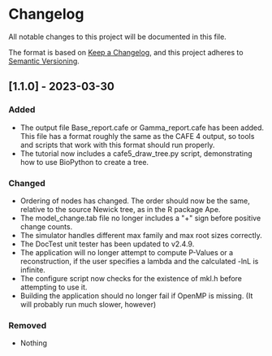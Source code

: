 # Changelog
All notable changes to this project will be documented in this file.

The format is based on [Keep a Changelog](https://keepachangelog.com/en/1.0.0/),
and this project adheres to [Semantic Versioning](https://semver.org/spec/v2.0.0.html).

## [1.1.0] - 2023-03-30
### Added
- The output file Base_report.cafe or Gamma_report.cafe has been added. This file has a 
format roughly the same as the CAFE 4 output, so tools and scripts that work with this
format should run properly.
- The tutorial now includes a cafe5_draw_tree.py script, demonstrating how to use BioPython
to create a tree.

### Changed
- Ordering of nodes has changed. The order should now be the same, relative to the source Newick
tree, as in the R package Ape.
- The model_change.tab file no longer includes a "+" sign before positive change counts.
- The simulator handles different max family and max root sizes correctly.
- The DocTest unit tester has been updated to v2.4.9.
- The application will no longer attempt to compute P-Values or a reconstruction, if the user
specifies a lambda and the calculated -lnL is infinite. 
- The configure script now checks for the existence of mkl.h before attempting to use it.
- Building the application should no longer fail if OpenMP is missing. (It will probably run
much slower, however)

### Removed
- Nothing


